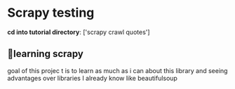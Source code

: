 # Scrapy testing 
**cd into tutorial directory**: ['scrapy crawl quotes']
## :thought_balloon:learning scrapy
goal of this projec t is to learn as much as i can about this library and seeing advantages over libraries I already know like beautifulsoup 

